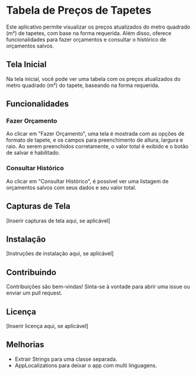 # Tabela de Preços de Tapetes

Este aplicativo permite visualizar os preços atualizados do metro quadrado (m²) de tapetes, com base na forma requerida. Além disso, oferece funcionalidades para fazer orçamentos e consultar o histórico de orçamentos salvos.

## Tela Inicial

Na tela inicial, você pode ver uma tabela com os preços atualizados do metro quadrado (m²) do tapete, baseando na forma requerida.

## Funcionalidades

### Fazer Orçamento

Ao clicar em "Fazer Orçamento", uma tela é mostrada com as opções de formato de tapete, e os campos para preenchimento de altura, largura e raio. Ao serem preenchidos corretamente, o valor total é exibido e o botão de salvar é habilitado.

### Consultar Histórico

Ao clicar em "Consultar Histórico", é possível ver uma listagem de orçamentos salvos com seus dados e seu valor total.

## Capturas de Tela

[Inserir capturas de tela aqui, se aplicável]

## Instalação

[Instruções de instalação aqui, se aplicável]

## Contribuindo

Contribuições são bem-vindas! Sinta-se à vontade para abrir uma issue ou enviar um pull request.

## Licença

[Inserir licença aqui, se aplicável]

## Melhorias
-   Extrair Strings para uma classe separada.
-   AppLocalizations para deixar o app com multi linguagens.
